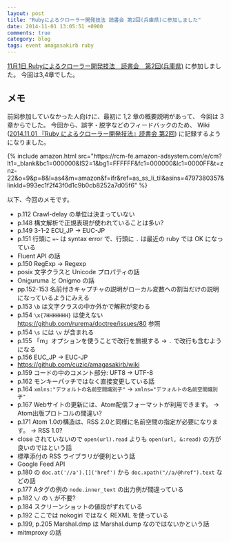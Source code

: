```yaml
---
layout: post
title: "Rubyによるクローラー開発技法 読書会 第2回(兵庫県)に参加しました"
date: 2014-11-01 13:05:51 +0900
comments: true
category: blog
tags: event amagasakirb ruby
---
```

[11月1日 Rubyによるクローラー開発技法　読書会　第2回(兵庫県)](http://kokucheese.com/event/index/220392/ "11月1日 Rubyによるクローラー開発技法　読書会　第2回(兵庫県)")
に参加しました。
今回は3,4章でした。

<!--more-->

## メモ

前回参加していなかった人向けに、最初に 1,2 章の概要説明があって、
今回は 3 章からでした。
今回から、誤字・脱字などのフィードバックのため、
Wiki
([2014.11.01 『Ruby によるクローラー開発技法』読書会 第2回](https://github.com/cuzic/amagasakirb/wiki/2014.11.01-Ruby-%E3%81%AB%E3%82%88%E3%82%8B%E3%82%AF%E3%83%AD%E3%83%BC%E3%83%A9%E3%83%BC%E9%96%8B%E7%99%BA%E6%8A%80%E6%B3%95%E8%AA%AD%E6%9B%B8%E4%BC%9A-%E7%AC%AC2%E5%9B%9E "2014.11.01 『Ruby によるクローラー開発技法』読書会 第2回"))
に記録するようになりました。

<div class="amazon">
{% include amazon.html src="https://rcm-fe.amazon-adsystem.com/e/cm?lt1=_blank&bc1=000000&IS2=1&bg1=FFFFFF&fc1=000000&lc1=0000FF&t=znz-22&o=9&p=8&l=as4&m=amazon&f=ifr&ref=as_ss_li_til&asins=4797380357&linkId=993ec1f2f43f0d1c9b0cb8252a7d05f6" %}
</div>

以下、今回のメモです。

- p.112 Crawl-delay の単位は決まっていない
- p.148 構文解析で正規表現が使われていることは多い?
- p.149 3-1-2 ECU_JP → EUC-JP
- p.151 行頭に `=~` は syntax error で、行頭に `.` は最近の ruby では OK になっている
- Fluent API の話
- p.150 RegExp → Regexp
- posix 文字クラスと Unicode プロパティの話
- Oniguruma と Onigmo の話
- pp.152-153 名前付きキャプチャの説明がローカル変数への割当だけの説明になっているようにみえる
- p.153 `\b` は文字クラスの中か外かで解釈が変わる
- p.154 `\x{7HHHHHHH}` は使えない <https://github.com/rurema/doctree/issues/80> 参照
- p.154 `\s` には `\v` が含まれる
- p.155 「m」オプションを使うことで改行を無視する → `.` で改行も含むようになる
- p.156 EUC_JP → EUC-JP
- <https://github.com/cuzic/amagasakirb/wiki>
- p.159 コードの中のコメント部分: UFT8 → UTF-8
- p.162 モンキーパッチではなく直接変更している話
- p.164 `xmlns:"デフォルトの名前空間識別子"` → `xmlns="デフォルトの名前空間識別子"`
- p.167 Webサイトの更新には、Atom配信フォーマットが利用できます。 → Atom出版プロトコルの間違い?
- p.171 Atom 1.0の構造は、RSS 2.0と同様に名前空間の指定が必要になります。 → RSS 1.0?
- close されていないので `open(url).read` よりも `open(url, &:read)` の方が良いのではという話
- 標準添付の RSS ライブラリが便利という話
- Google Feed API
- p.180 の `doc.at('//a').[]('href')` から `doc.xpath("//a/@href").text` などの話
- p.177 Aタグの例の `node.inner_text` の出力例が間違っている
- p.182 `\/` の `\` が不要?
- p.184 スクリーンショットの値段がずれている
- p.192 ここでは nokogiri ではなく REXML を使っている
- p.199, p.205 Marshal.dmp は Marshal.dump なのではないかという話
- mitmproxy の話
